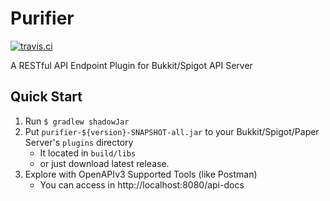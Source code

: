 # Purifier
[![travis.ci](https://travis-ci.com/Nachtbeere/Purifier.svg?branch=master)](https://travis-ci.com/github/Nachtbeere/Purifier)

A RESTful API Endpoint Plugin for Bukkit/Spigot API Server

## Quick Start

1. Run <code>$ gradlew shadowJar</code>
2. Put <code>purifier-${version}-SNAPSHOT-all.jar</code> to your Bukkit/Spigot/Paper Server's <code>plugins</code> directory
    * It located in <code>build/libs</code>
    * or just download latest release.
3. Explore with OpenAPIv3 Supported Tools (like Postman)
    * You can access in http://localhost:8080/api-docs